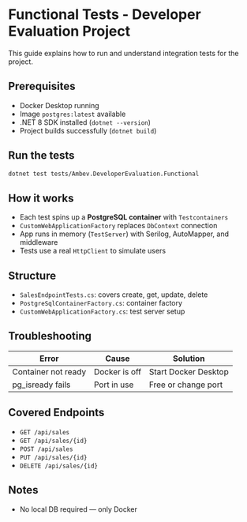 # Functional Tests - Developer Evaluation Project

This guide explains how to run and understand integration tests for the project.

## Prerequisites
- Docker Desktop running
- Image `postgres:latest` available
- .NET 8 SDK installed (`dotnet --version`)
- Project builds successfully (`dotnet build`)

## Run the tests
```bash
dotnet test tests/Ambev.DeveloperEvaluation.Functional
```

## How it works
- Each test spins up a **PostgreSQL container** with `Testcontainers`
- `CustomWebApplicationFactory` replaces `DbContext` connection
- App runs in memory (`TestServer`) with Serilog, AutoMapper, and middleware
- Tests use a real `HttpClient` to simulate users

## Structure
- `SalesEndpointTests.cs`: covers create, get, update, delete
- `PostgreSqlContainerFactory.cs`: container factory
- `CustomWebApplicationFactory.cs`: test server setup

## Troubleshooting
| Error               | Cause         | Solution             |
|---------------------|---------------|----------------------|
| Container not ready | Docker is off | Start Docker Desktop |
| pg_isready fails    | Port in use   | Free or change port  |

## Covered Endpoints
- `GET /api/sales`
- `GET /api/sales/{id}`
- `POST /api/sales`
- `PUT /api/sales/{id}`
- `DELETE /api/sales/{id}`

## Notes
- No local DB required — only Docker